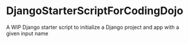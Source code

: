# DjangoStarterScriptForCodingDojo
A WIP Django starter script to initialize a Django project and app with a given input name
